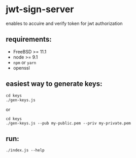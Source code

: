 # jwt-sign-server

enables to accuire and verify token for jwt authorization

## requirements:

- FreeBSD >= 11.1
- node >= 9.1
- `npm` or `yarn`
- openssl

## easiest way to generate keys:
```
cd keys
./gen-keys.js
```

or

```
cd keys
./gen-keys.js --pub my-public.pem --priv my-private.pem
```

## run:

```
./index.js --help
```
